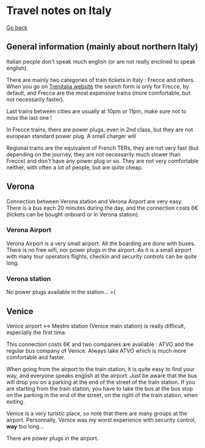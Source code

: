 Travel notes on Italy
=====================

[Go back](../)

## General information (mainly about northern Italy)

Italian people don't speak much english (or are not really enclined to speak english).

There are mainly two categories of train tickets in Italy : Frecce and others. When you go on [Trenitalia website](http://trenitalia.com/") the search form is only for Frecce, by default, and Frecce are the most expensive trains (more comfortable, but not necessarily faster).

Last trains between cities are usually at 10pm or 11pm, make sure not to miss the last one !

In Frecce trains, there are power plugs, even in 2nd class, but they are not european standard power plug. A small charger will

Regional trains are the equivalent of French TERs, they are not very fast (but depending on the journey, they are not necessarily much slower than Frecce) and don't have any power plug or so. They are not very comfortable neither, with often a lot of people, but are quite cheap.



## Verona

Connection between Verona station and Verona Airport are very easy. There is a bus each 20 minutes during the day, and the connection costs 6€ (tickets can be bought onboard or in Verona station).

### Verona Airport

Verona Airport is a very small airport. All the boarding are done with buses. There is no free wifi, nor power plugs in the airport. As it is a small airport with many tour operators flights, checkin and security controls can be quite long.

### Verona station

No power plugs available in the station… =(



## Venice

Venice airport <-> Mestre station (Venice main station) is really difficult, especially the first time.

This connection costs 6€ and two companies are available : ATVO and the regular bus company of Venice. Always take ATVO which is much more comfortable and faster.

When going from the airport to the train station, it is quite easy to find your way, and everyone speaks english at the airport. Just be aware that the bus will drop you on a parking at the end of the street of the train station.
If you are starting from the train station, you have to take the bus at the bus stop on the parking in the end of the street, on the right of the train station, when exiting.

Venice is a very turistic place, so note that there are many groups at the airport. Personnally, Venice was my worst experience with security control, __way__ too long…

There are power plugs in the airport.
